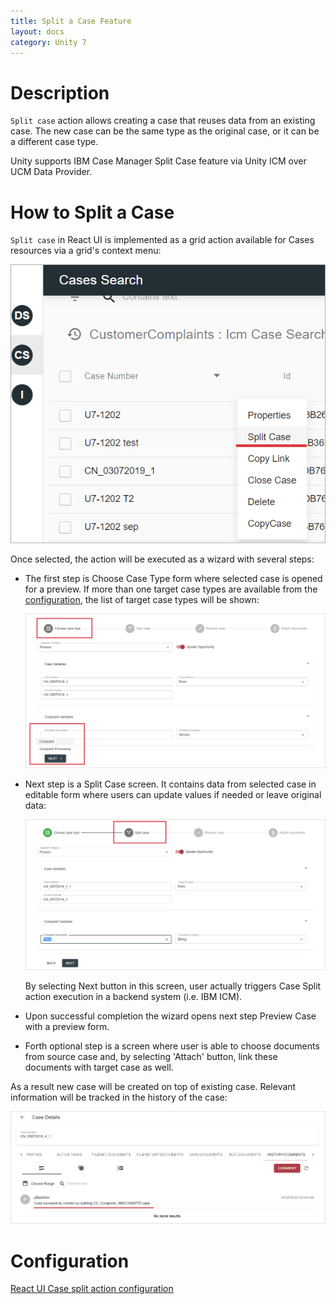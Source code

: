 ```yaml
---
title: Split a Case Feature
layout: docs
category: Unity 7
---
```


# Description

`Split case` action allows creating a case that reuses data from an existing case. The new case can be the same type as the original case, or it can be a different case type.

Unity supports IBM Case Manager Split Case feature via Unity ICM over UCM Data Provider.

# How to Split a Case

`Split case` in React UI is implemented as a grid action available for Cases resources via a grid's context menu:

![context-menu](split-case/images/react-ui-image1.png) 

Once selected, the action will be executed as a wizard with several steps:

- The first step is Choose Case Type form where selected case is opened for a preview. 
If more than one target case types are available from the [configuration](../../configuration/actions/split-case.md), the list of target case types will be shown:

    ![step1](split-case/images/react-ui-image2.png)          

- Next step is a Split Case screen. It contains data from selected case in editable form where users can update values if needed or leave original data:

    ![step2](split-case/images/react-ui-image3.png)

    By selecting Next button in this screen, user actually triggers Case Split action execution in a backend system (i.e. IBM ICM).

- Upon successful completion the wizard opens next step Preview Case with a preview form.

- Forth optional step is a screen where user is able to choose documents from source case and, by selecting 'Attach' button, link these documents with target case as well.

As a result new case will be created on top of existing case. Relevant information will be tracked in the history of the case:

![result](split-case/images/react-ui-image4.png)

# Configuration

[React UI Case split action configuration](../../configuration/actions/split-case.md)
